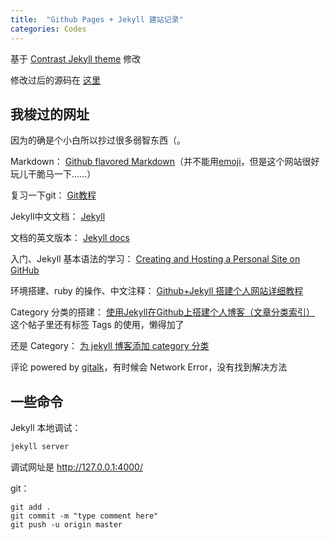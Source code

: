```yaml
---
title:  "Github Pages + Jekyll 建站记录"
categories: Codes
---
```


基于 [Contrast Jekyll theme](https://jekyllthemes.io/theme/contrast) 修改

修改过后的源码在 [这里](https://github.com/somnusberg/somnusberg.github.io)

## 我梭过的网址

因为的确是个小白所以抄过很多弱智东西（。

Markdown： [Github flavored Markdown](https://help.github.com/en/articles/basic-writing-and-formatting-syntax)（并不能用[emoji](https://www.webfx.com/tools/emoji-cheat-sheet/)，但是这个网站很好玩儿干脆马一下……）

复习一下git： [Git教程](https://www.liaoxuefeng.com/wiki/896043488029600)

Jekyll中文文档： [Jekyll](https://www.jekyll.com.cn/)

文档的英文版本： [Jekyll docs](https://jekyllrb.com/)

入门、Jekyll 基本语法的学习： [Creating and Hosting a Personal Site on GitHub](http://jmcglone.com/guides/github-pages/)

环境搭建、ruby 的操作、中文注释： [Github+Jekyll 搭建个人网站详细教程](https://www.jianshu.com/p/9f71e260925d)

Category 分类的搭建： [
使用Jekyll在Github上搭建个人博客（文章分类索引）](https://segmentfault.com/a/1190000000406017) 这个帖子里还有标签 Tags 的使用，懒得加了

还是 Category： [为 jekyll 博客添加 category 分类](https://justjavac.com/jekyll/2012/05/22/use-category-plugin-for-jekyll-blog.html)

评论 powered by [gitalk](https://github.com/gitalk/gitalk)，有时候会 Network Error，没有找到解决方法


## 一些命令

Jekyll 本地调试：
```ruby
jekyll server
```

调试网址是 http://127.0.0.1:4000/

git：
```git
git add .
git commit -m "type comment here"
git push -u origin master
```
